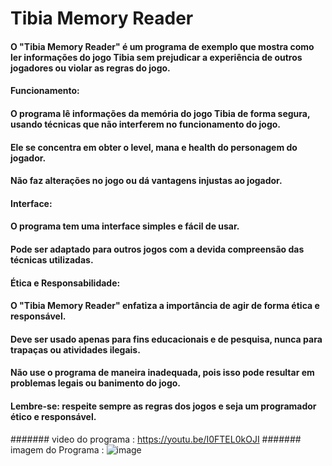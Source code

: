 # Tibia Memory Reader

#### O "Tibia Memory Reader" é um programa de exemplo que mostra como ler informações do jogo Tibia sem prejudicar a experiência de outros jogadores ou violar as regras do jogo.

#### Funcionamento:

#### O programa lê informações da memória do jogo Tibia de forma segura, usando técnicas que não interferem no funcionamento do jogo.
#### Ele se concentra em obter o level, mana e health do personagem do jogador.
#### Não faz alterações no jogo ou dá vantagens injustas ao jogador.

#### Interface:
#### O programa tem uma interface simples e fácil de usar.
#### Pode ser adaptado para outros jogos com a devida compreensão das técnicas utilizadas.

#### Ética e Responsabilidade:
#### O "Tibia Memory Reader" enfatiza a importância de agir de forma ética e responsável.
#### Deve ser usado apenas para fins educacionais e de pesquisa, nunca para trapaças ou atividades ilegais.
#### Não use o programa de maneira inadequada, pois isso pode resultar em problemas legais ou banimento do jogo.
#### Lembre-se: respeite sempre as regras dos jogos e seja um programador ético e responsável.

####### video do programa : https://youtu.be/I0FTEL0kOJI
####### imagem do Programa : 
![image](https://github.com/srnaja/TibiaMemoryReader/assets/139243138/3a7d08b7-7296-4060-811e-175bc2877d62)

